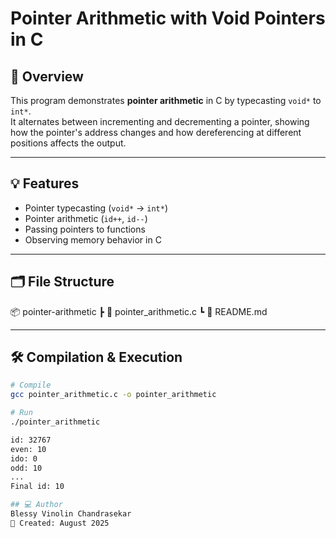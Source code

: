 # Pointer Arithmetic with Void Pointers in C

## 📌 Overview
This program demonstrates **pointer arithmetic** in C by typecasting `void*` to `int*`.  
It alternates between incrementing and decrementing a pointer, showing how the pointer's address changes and how dereferencing at different positions affects the output.

---

## 💡 Features
- Pointer typecasting (`void*` → `int*`)
- Pointer arithmetic (`id++`, `id--`)
- Passing pointers to functions
- Observing memory behavior in C

---

## 🗂️ File Structure
📦 pointer-arithmetic
┣ 📜 pointer_arithmetic.c
┗ 📜 README.md


---

## 🛠️ Compilation & Execution

```bash
# Compile
gcc pointer_arithmetic.c -o pointer_arithmetic

# Run
./pointer_arithmetic

id: 32767
even: 10
ido: 0
odd: 10
...
Final id: 10

## 💻 Author
Blessy Vinolin Chandrasekar
📅 Created: August 2025
